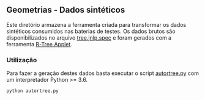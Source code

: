 ## Geometrias - Dados sintéticos

Este diretório armazena a ferramenta criada para transformar os dados sintéticos consumidos nas baterias de testes. Os dados brutos são disponibilizados no arquivo [tree.jnlp.spec](tree.jnlp.spec) e foram gerados com a ferramenta [R-Tree Applet](http://gis.umb.no/gis/applets/rtree2/jdk1.1/).

### Utilização

Para fazer a geração destes dados basta executar o script [autortree.py](autortree.py) com um interpretador Python >= 3.6.

```shell
python autortree.py
```
